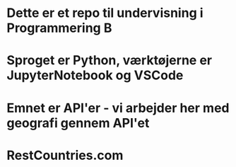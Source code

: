 # Dette er et repo til undervisning i Programmering B
# Sproget er Python, værktøjerne er JupyterNotebook og VSCode
# Emnet er API'er - vi arbejder her med geografi gennem API'et
# RestCountries.com
